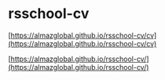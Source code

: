 # rsschool-cv

[https://almazglobal.github.io/rsschool-cv/cv](https://almazglobal.github.io/rsschool-cv/cv)

[https://almazglobal.github.io/rsschool-cv/](https://almazglobal.github.io/rsschool-cv/)

